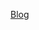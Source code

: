 [Blog](https://TU-Coding-Outreach-Group.github.io/cog_summer_workshops_2021/excel-basics/excel-basics.html)

